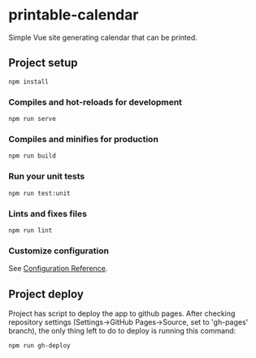 # printable-calendar
Simple Vue site generating calendar that can be printed.

## Project setup
```
npm install
```

### Compiles and hot-reloads for development
```
npm run serve
```

### Compiles and minifies for production
```
npm run build
```

### Run your unit tests
```
npm run test:unit
```

### Lints and fixes files
```
npm run lint
```

### Customize configuration
See [Configuration Reference](https://cli.vuejs.org/config/).

## Project deploy
Project has script to deploy the app to github pages. After checking repository settings (Settings->GitHub Pages->Source, set to 'gh-pages' branch), the only thing left to do to deploy is running this command:
```
npm run gh-deploy
``` 
